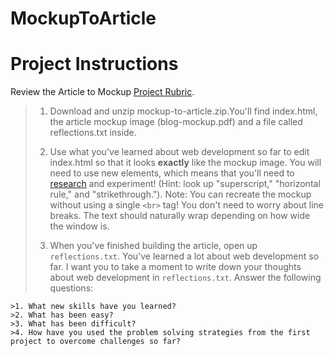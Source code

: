 # MockupToArticle

Project Instructions
====================

Review the Article to Mockup [Project Rubric](https://review.udacity.com/#!/rubrics/145/view).

> 1. Download and unzip mockup-to-article.zip.You'll find index.html, the article mockup image (blog-mockup.pdf) and a file called reflections.txt inside.
>
> 2. Use what you've learned about web development so far to edit index.html so that it looks **exactly** like the mockup image. You will need to use new elements, which means that you'll need to [research](https://developer.mozilla.org/en-US/docs/Web/HTML/Element) and experiment! (Hint: look up "superscript," "horizontal rule," and "strikethrough."). Note: You can recreate the mockup without using a single `<br>` tag! You don't need to worry about line breaks. The text should naturally wrap depending on how wide the window is.
>
> 3. When you've finished building the article, open up `reflections.txt`. You've learned a lot about web development so far. I want you to take a moment to write down your thoughts about web development in `reflections.txt`. Answer the following questions:
>>
    >1. What new skills have you learned?
    >2. What has been easy?
    >3. What has been difficult?
    >4. How have you used the problem solving strategies from the first project to overcome challenges so far?